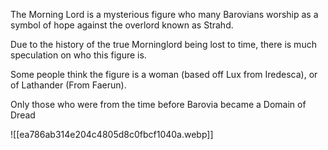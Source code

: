 The Morning Lord is a mysterious figure who many Barovians worship as a symbol of hope against the overlord known as Strahd. 

Due to the history of the true Morninglord being lost to time, there is much speculation on who this figure is. 

Some people think the figure is a woman (based off Lux from Iredesca), or of Lathander (From Faerun). 

Only those who were from the time before Barovia became a Domain of Dread 

![[ea786ab314e204c4805d8c0fbcf1040a.webp]]